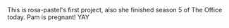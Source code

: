 This is rosa-pastel's first project, also she finished season 5 of The Office today. Pam is pregnant! YAY
